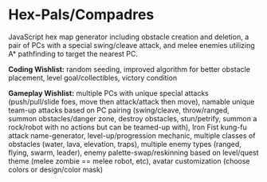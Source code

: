 Hex-Pals/Compadres
========
JavaScript hex map generator including obstacle creation and deletion, a pair of PCs with a special swing/cleave attack, and melee enemies utilizing A* pathfinding to target the nearest PC.

<b>Coding Wishlist:</b> random seeding, improved algorithm for better obstacle placement, level goal/collectibles, victory condition

<b>Gameplay Wishlist:</b> multiple PCs with unique special attacks (push/pull/slide foes, move then attack/attack then move), namable unique team-up attacks based on PC pairing (swing/cleave, throw/ranged, summon obstacles/danger zone, destroy obstacles, stun/petrify, summon a rock/robot with no actions but can be teamed-up with), Iron Fist kung-fu attack name-generator, level-up/progression mechanic, multiple classes of obstacles (water, lava, elevation, traps), multiple enemy types (ranged, flying, swarm, leader), enemy palette-swap/reskinning based on level/quest theme (melee zombie == melee robot, etc), avatar customization (choose colors or design/color mask)
